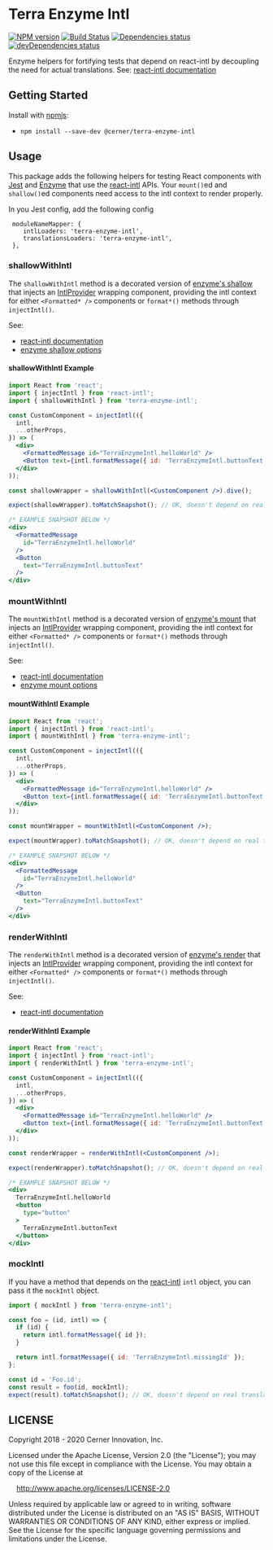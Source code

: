 # Terra Enzyme Intl

[![NPM version](https://badgen.net/npm/v/@cerner/terra-enzyme-intl)](https://www.npmjs.com/package/@cerner/terra-enzyme-intl)
[![Build Status](https://badgen.net/travis/cerner/terra-toolkit)](https://travis-ci.com/cerner/terra-toolkit)
[![Dependencies status](https://badgen.net/david/dep/cerner/terra-enzyme-intl)](https://david-dm.org/cerner/terra-enzyme-intl)
[![devDependencies status](https://badgen.net/david/dev/cerner/terra-enzyme-intl)](https://david-dm.org/cerner/terra-enzyme-intl?type=dev)

Enzyme helpers for fortifying tests that depend on react-intl by decoupling the need for actual translations. See: [react-intl documentation](https://github.com/yahoo/react-intl/wiki/Testing-with-React-Intl#helper-function-1)

## Getting Started

Install with [npmjs](https://www.npmjs.com):

* `npm install --save-dev @cerner/terra-enzyme-intl`

## Usage

This package adds the following helpers for testing React components with [Jest](https://jestjs.io/) and [Enzyme](https://airbnb.io/enzyme/) that use the [react-intl](https://github.com/yahoo/react-intl) APIs. Your `mount()`ed and `shallow()`ed components need access to the intl context to render properly.

In you Jest config, add the following config

```
 moduleNameMapper: {
    intlLoaders: 'terra-enzyme-intl',
    translationsLoaders: 'terra-enzyme-intl',
 },
```

### shallowWithIntl

The `shallowWithIntl` method is a decorated version of [enzyme's shallow](https://airbnb.io/enzyme/docs/api/shallow.html#shallow-rendering-api) that injects an [IntlProvider](https://formatjs.io/docs/react-intl/components#intlprovider) wrapping component, providing the intl context for either `<Formatted* />` components or `format*()` methods through `injectIntl()`.

See:

* [react-intl documentation](https://formatjs.io/docs/guides/testing/#enzyme)
* [enzyme shallow options](https://airbnb.io/enzyme/docs/api/shallow.html#shallownode-options--shallowwrapper)

#### shallowWithIntl Example

```jsx
import React from 'react';
import { injectIntl } from 'react-intl';
import { shallowWithIntl } from 'terra-enzyme-intl';

const CustomComponent = injectIntl(({
  intl,
  ...otherProps,
}) => (
  <div>
    <FormattedMessage id="TerraEnzymeIntl.helloWorld" />
    <Button text={intl.formatMessage({ id: 'TerraEnzymeIntl.buttonText' })} />
  </div>
));

const shallowWrapper = shallowWithIntl(<CustomComponent />).dive();

expect(shallowWrapper).toMatchSnapshot(); // OK, doesn't depend on real translations

/* EXAMPLE SNAPSHOT BELOW */
<div>
  <FormattedMessage
    id="TerraEnzymeIntl.helloWorld"
  />
  <Button
    text="TerraEnzymeIntl.buttonText"
  />
</div>
```

### mountWithIntl

The `mountWithIntl` method is a decorated version of [enzyme's mount](https://airbnb.io/enzyme/docs/api/mount.html) that injects an [IntlProvider](https://formatjs.io/docs/react-intl/components#intlprovider) wrapping component, providing the intl context for either `<Formatted* />` components or `format*()` methods through `injectIntl()`.

See:

* [react-intl documentation](https://formatjs.io/docs/guides/testing/#enzyme)
* [enzyme mount options](https://airbnb.io/enzyme/docs/api/mount.html#mountnode-options--reactwrapper)

#### mountWithIntl Example

```jsx
import React from 'react';
import { injectIntl } from 'react-intl';
import { mountWithIntl } from 'terra-enzyme-intl';

const CustomComponent = injectIntl(({
  intl,
  ...otherProps,
}) => (
  <div>
    <FormattedMessage id="TerraEnzymeIntl.helloWorld" />
    <Button text={intl.formatMessage({ id: 'TerraEnzymeIntl.buttonText' })} />
  </div>
));

const mountWrapper = mountWithIntl(<CustomComponent />);

expect(mountWrapper).toMatchSnapshot(); // OK, doesn't depend on real translations

/* EXAMPLE SNAPSHOT BELOW */
<div>
  <FormattedMessage
    id="TerraEnzymeIntl.helloWorld"
  />
  <Button
    text="TerraEnzymeIntl.buttonText"
  />
</div>
```

### renderWithIntl

The `renderWithIntl` method is a decorated version of [enzyme's render](https://airbnb.io/enzyme/docs/api/render.html) that injects an [IntlProvider](https://formatjs.io/docs/react-intl/components#intlprovider) wrapping component, providing the intl context for either `<Formatted* />` components or `format*()` methods through `injectIntl()`.

See:

* [react-intl documentation](https://formatjs.io/docs/guides/testing/#enzyme)

#### renderWithIntl Example

```jsx
import React from 'react';
import { injectIntl } from 'react-intl';
import { renderWithIntl } from 'terra-enzyme-intl';

const CustomComponent = injectIntl(({
  intl,
  ...otherProps,
}) => (
  <div>
    <FormattedMessage id="TerraEnzymeIntl.helloWorld" />
    <Button text={intl.formatMessage({ id: 'TerraEnzymeIntl.buttonText' })} />
  </div>
));

const renderWrapper = renderWithIntl(<CustomComponent />);

expect(renderWrapper).toMatchSnapshot(); // OK, doesn't depend on real translations

/* EXAMPLE SNAPSHOT BELOW */
<div>
  TerraEnzymeIntl.helloWorld
  <button
    type="button"
  >
    TerraEnzymeIntl.buttonText
  </button>
</div>
```


### mockIntl

If you have a method that depends on the [react-intl](https://formatjs.io/docs/react-intl/api#the-intl-object) `intl` object, you can pass it the `mockIntl` object.

```js
import { mockIntl } from 'terra-enzyme-intl';

const foo = (id, intl) => {
  if (id) {
    return intl.formatMessage({ id });
  }

  return intl.formatMessage({ id: 'TerraEnzymeIntl.missingId' });
};

const id = 'Foo.id';
const result = foo(id, mockIntl);
expect(result).toMatchSnapshot(); // OK, doesn't depend on real translations
```

## LICENSE

Copyright 2018 - 2020 Cerner Innovation, Inc.

Licensed under the Apache License, Version 2.0 (the "License"); you may not use this file except in compliance with the License. You may obtain a copy of the License at

&nbsp;&nbsp;&nbsp;&nbsp;<http://www.apache.org/licenses/LICENSE-2.0>

Unless required by applicable law or agreed to in writing, software distributed under the License is distributed on an "AS IS" BASIS, WITHOUT WARRANTIES OR CONDITIONS OF ANY KIND, either express or implied. See the License for the specific language governing permissions and limitations under the License.
